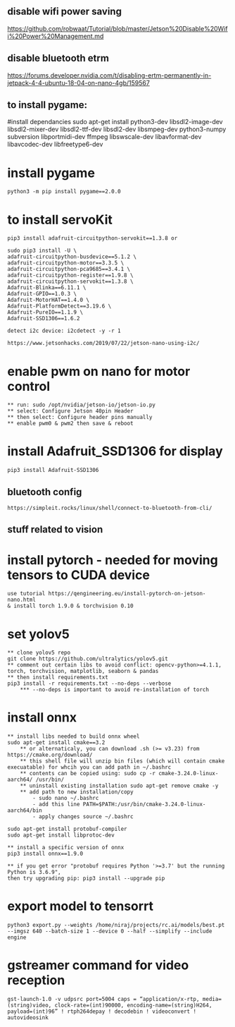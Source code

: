 ## disable wifi power saving

https://github.com/robwaat/Tutorial/blob/master/Jetson%20Disable%20Wifi%20Power%20Management.md

## disable bluetooth etrm

https://forums.developer.nvidia.com/t/disabling-ertm-permanently-in-jetpack-4-4-ubuntu-18-04-on-nano-4gb/159567

## to install pygame:

#install dependancies
sudo apt-get install python3-dev libsdl2-image-dev libsdl2-mixer-dev libsdl2-ttf-dev libsdl2-dev libsmpeg-dev python3-numpy subversion libportmidi-dev ffmpeg libswscale-dev libavformat-dev libavcodec-dev libfreetype6-dev

# install pygame

    python3 -m pip install pygame==2.0.0

# to install servoKit

    pip3 install adafruit-circuitpython-servokit==1.3.8 or 

    sudo pip3 install -U \
    adafruit-circuitpython-busdevice==5.1.2 \
    adafruit-circuitpython-motor==3.3.5 \
    adafruit-circuitpython-pca9685==3.4.1 \
    adafruit-circuitpython-register==1.9.8 \
    adafruit-circuitpython-servokit==1.3.8 \
    Adafruit-Blinka==6.11.1 \
    Adafruit-GPIO==1.0.3 \
    Adafruit-MotorHAT==1.4.0 \
    Adafruit-PlatformDetect==3.19.6 \
    Adafruit-PureIO==1.1.9 \
    Adafruit-SSD1306==1.6.2

    detect i2c device: i2cdetect -y -r 1

    https://www.jetsonhacks.com/2019/07/22/jetson-nano-using-i2c/

# enable pwm on nano for motor control

    ** run: sudo /opt/nvidia/jetson-io/jetson-io.py
    ** select: Configure Jetson 40pin Header
    ** then select: Configure header pins manually
    ** enable pwm0 & pwm2 then save & reboot
 
# install Adafruit_SSD1306 for display

    pip3 install Adafruit-SSD1306


## bluetooth config

    https://simpleit.rocks/linux/shell/connect-to-bluetooth-from-cli/

## stuff related to vision

# install pytorch - needed for moving tensors to CUDA device

    use tutorial https://qengineering.eu/install-pytorch-on-jetson-nano.html
    & install torch 1.9.0 & torchvision 0.10

# set yolov5 

    ** clone yolov5 repo
    git clone https://github.com/ultralytics/yolov5.git
    ** comment out certain libs to avoid conflict: opencv-python>=4.1.1, torch, torchvision, matplotlib, seaborn & pandas
    ** then install requirements.txt 
    pip3 install -r requirements.txt --no-deps --verbose
        *** --no-deps is important to avoid re-installation of torch
    

# install onnx

    ** install libs needed to build onnx wheel
    sudo apt-get install cmake==3.2
        ** or alternaticaly, you can download .sh (>= v3.23) from https://cmake.org/download/ 
        ** this shell file will unzip bin files (which will contain cmake execuatable) for whcih you can add path in ~/.bashrc
        ** contents can be copied using: sudo cp -r cmake-3.24.0-linux-aarch64/ /usr/bin/
        ** uninstall existing installation sudo apt-get remove cmake -y
        ** add path to new installation/copy
            - sudo nano ~/.bashrc
            - add this line PATH=$PATH:/usr/bin/cmake-3.24.0-linux-aarch64/bin
            - apply changes source ~/.bashrc
        
    sudo apt-get install protobuf-compiler
    sudo apt-get install libprotoc-dev

    ** install a specific version of onnx
    pip3 install onnx==1.9.0    

    ** if you get error "protobuf requires Python '>=3.7' but the running Python is 3.6.9", 
    then try upgrading pip: pip3 install --upgrade pip


# export model to tensorrt 

    python3 export.py --weights /home/niraj/projects/rc.ai/models/best.pt --imgsz 640 --batch-size 1 --device 0 --half --simplify --include engine

# gstreamer command for video reception

    gst-launch-1.0 -v udpsrc port=5004 caps = “application/x-rtp, media=(string)video, clock-rate=(int)90000, encoding-name=(string)H264, payload=(int)96” ! rtph264depay ! decodebin ! videoconvert ! autovideosink